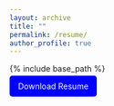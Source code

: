 ```yaml
---
layout: archive
title: ""
permalink: /resume/
author_profile: true
---
```


{% include base_path %}



<a href="http://hamidhabibi.com/files/Habibi_resume.pdf" style="background-color: blue; color: white; padding: 10px 15px; text-decoration: none; border-radius: 5px;">Download Resume</a>
